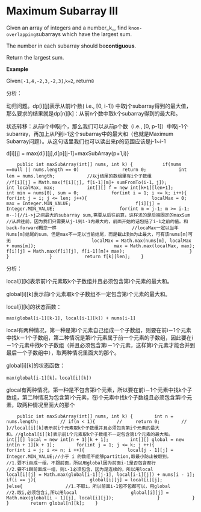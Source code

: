 # Maximum Subarray III

Given an array of integers and a number_k_, find k`non-overlapping`subarrays which have the largest sum.

The number in each subarray should be**contiguous**.

Return the largest sum.

**Example**

Given`[-1,4,-2,3,-2,3]`,`k=2`, return`8`

分析：

动归问题。dp\[i\]\[j\]表示从前i个数\( i.e., \[0, i-1\]\) 中取j个subarray得到的最大值，那么要求的结果就是dp\[n\]\[k\]：从前n个数中取k个subarray得到的最大和。

状态转移：从前i个中取j个，那么我们可以从前p个数（i.e., \[0, p-1\]）中取j-1个subarray，再加上从P到i-1这个subarray中的最大和（也就是Maximum Subarray问题）。从这句话里我们也可以读出来p的范围应该是j-1~i-1

d\[i\]\[j\] = max{d\[i\]\[j\],d\[p\]\[j-1\]+maxSubArray\(p+1,i\)}

```text
    public int maxSubArray(int[] nums, int k) {           if(nums ==null || nums.length == 0)                return 0;            int len = nums.length;            //以j结尾的数组里有i个子数组            //f[i][j] = Math.max(f[i][j], f[i-1][m]+ sumFromTo(i-1，j]);            int localMax, max;            int[][] f = new int[k+1][len+1];            int min = nums[0], sum = 0;            for(int i = 1; i <= k; i++){                    for(int j = i; j <= len; j++){                        localMax = 0; max = Integer.MIN_VALUE;                        f[i][j] = Integer.MIN_VALUE;                        for(int m = j-1; m >= i-1; m--){//i->j之间最大的subarray sum,需要从后往前算，这样求的是后端固定的maxSum                            //从后往前，因为我们只需要从j-1到i-1内最大的，前面开始的话包括了i-1之前的值。和back-forward概念一样                            //locaMax一定以当年Nums[m]结尾的sum，但是max不一定以当前结尾，而是截止到m为止最大，可有该nums[m]可无                              localMax = Math.max(nums[m], localMax + nums[m]);                             max = Math.max(localMax, max);                             f[i][j] = Math.max(f[i][j], f[i-1][m]+ max);                        }                }               }            return f[k][len];    }
```

分析：

local\[i\]\[k\]表示前i个元素取k个子数组并且必须包含第i个元素的最大和。

global\[i\]\[k\]表示前i个元素取k个子数组不一定包含第i个元素的最大和。

local\[i\]\[k\]的状态函数：

```text
max(global[i-1][k-1], local[i-1][k]) + nums[i-1]
```

local有两种情况，第一种是第i个元素自己组成一个子数组，则要在前i－1个元素中找k－1个子数组，第二种情况是第i个元素属于前一个元素的子数组，因此要在i－1个元素中找k个子数组（并且必须包含第i－1个元素，这样第i个元素才能合并到最后一个子数组中），取两种情况里面大的那个。

global\[i\]\[k\]的状态函数：

```text
max(global[i-1][k]，local[i][k])
```

glocal有两种情况，第一种是不包含第i个元素，所以要在前i－1个元素中找k个子数组，第二种情况为包含第i个元素，在i个元素中找k个子数组且必须包含第i个元素，取两种情况里面大的那个

```text
    public int maxSubArray(int[] nums, int k) {        int n = nums.length;        // if(n < 1){        //     return 0;        // }//local[i][k]表示前i个元素取k个子数组并且必须包含第i个元素的最大和。//global[i][k]表示前i个元素取k个子数组不一定包含第i个元素的最大和。        int[][] local = new int[n + 1][k + 1];        int[][] global = new int[n + 1][k + 1];        for(int j = 1; j <= k; j ++){            for(int i = j; i <= n; i ++){                local[j - 1][j] = Integer.MIN_VALUE;//小于 i 的数组不能够partition,取最小防止被取到。                //1.要不i自成一组，不跟前面，所以用global因为前面i-1是否包含都行                //2.要不i跟前面成一组，则i-1必须包含，因为是连续的，所以用local                local[i][j] = Math.max(global[i-1][j-1], local[i-1][j]) + nums[i - 1];                if(i == j){                    global[i][j] = local[i][j];                }else{                //1.不取i，所以前面i-1包不包都可以，用global                //2.取i,必须包含i,所以用local                    global[i][j] = Math.max(global[i - 1][j], local[i][j]);                }            }        }        return global[n][k];    }
```

